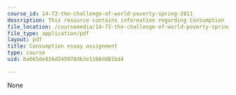 ```yaml
---
course_id: 14-73-the-challenge-of-world-poverty-spring-2011
description: This resource contains information regarding Consumption
file_location: /coursemedia/14-73-the-challenge-of-world-poverty-spring-2011/ba665de826d245970db3e1186dd81bd4_MIT14_73S11_consumption.pdf
file_type: application/pdf
layout: pdf
title: Consumption essay assignment
type: course
uid: ba665de826d245970db3e1186dd81bd4

---
```

None